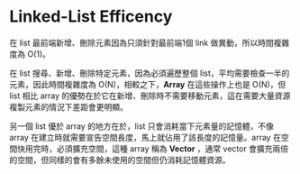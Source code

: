 # Linked-List Efficency

在 list 最前端新增、刪除元素因為只須針對最前端1個 link 做異動，所以時間複雜度為 O\(1\)。

在 list 搜尋、新增、刪除特定元素，因為必須遍歷整個 list，平均需要檢查一半的元素，因此時間複雜度為 O\(N\)，相較之下，**Array** 在這些操作上也是 O\(N\)，但 list 相比 array 的優勢在於它在新增、刪除時不需要移動元素，這在需要大量資源複製元素的情況下差距會更明顯。

另一個 list 優於 array 的地方在於，list 只會消耗當下元素量的記憶體，不像 array 在建立時就需要宣告空間長度，馬上就佔用了該長度的記憶量。array 在空間快用完時，必須擴充空間，這種 array 稱為 **Vector** ，通常 vector 會擴充兩倍的空間，但同樣的會有多餘未使用的空間但仍消耗記憶體資源。

